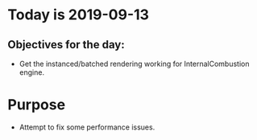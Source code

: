 # Today is 2019-09-13

## Objectives for the day:

- Get the instanced/batched rendering working for InternalCombustion engine.

# Purpose

- Attempt to fix some performance issues.
